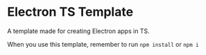 # Electron TS Template
A template made for creating Electron apps in TS.

When you use this template, remember to run `npm install` or `npm i`
